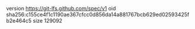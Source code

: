 version https://git-lfs.github.com/spec/v1
oid sha256:c155ce4f1c1190ae367cfcc0d856da14a881767bcb629ed02593425fb2e464c5
size 129092
